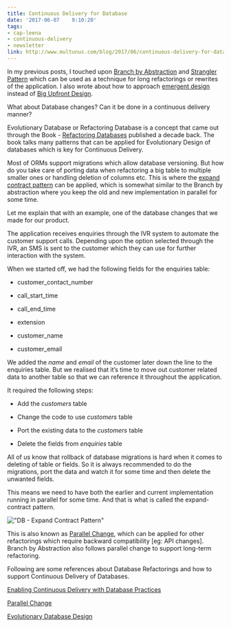 ```yaml
---
title: Continuous Delivery for Database
date: '2017-06-07	 9:10:20'
tags: 
- cap-leena
- continuous-delivery
- newsletter
link: http://www.multunus.com/blog/2017/06/continuous-delivery-for-database/
---
```


In my previous posts, I touched upon [Branch by Abstraction](https://paulhammant.com/blog/branch_by_abstraction.html) and [Strangler Pattern](https://www.martinfowler.com/bliki/StranglerApplication.html) which can be used as a technique for long refactorings or rewrites of the application. I also wrote about how to approach [emergent design](http://www.multunus.com/blog/2013/09/what-is-agile-design/) instead of [Big Upfront Design](http://c2.com/cgi/wiki?BigDesignUpFront).

What about Database changes? Can it be done in a continuous delivery manner?

Evolutionary Database or Refactoring Database is a concept that came out through the Book - [Refactoring Databases](https://martinfowler.com/books/refactoringDatabases.html) published a decade back. The book talks many patterns that can be applied for Evolutionary Design of databases which is key for Continuous Delivery. 

Most of ORMs support migrations which allow database versioning. But how do you take care of porting data when refactoring a big table to multiple smaller ones or handling deletion of columns etc. This is where the [expand contract pattern](https://martinfowler.com/bliki/ParallelChange.html) can be applied, which is somewhat similar to the Branch by abstraction where you keep the old and new implementation in parallel for some time.

Let me explain that with an example, one of the database changes that we made for our product.

The application receives enquiries through the IVR system to automate the customer support calls. Depending upon the option selected through the IVR, an SMS is sent to the customer which they can use for further interaction with the system.

When we started off, we had the following fields for the enquiries table:

* customer_contact_number

* call_start_time

* call_end_time

* extension

* customer_name

* customer_email

We added the *name* and *email* of the customer later down the line to the enquiries table. But we realised that it’s time to move out customer related data to another table so that we can reference it throughout the application.

It required the following steps:

* Add the *customers* table

* Change the code to use *customers* table

* Port the existing data to the *customers* table

* Delete the fields from *enquiries* table

All of us know that rollback of database migrations is hard when it comes to deleting of table or fields. So it is always recommended to do the migrations, port the data and watch it for some time and then delete the unwanted fields. 

This means we need to have both the earlier and current implementation running in parallel for some time. And that is what is called the expand-contract pattern.

!["DB - Expand Contract Pattern"](https://s3.amazonaws.com/multunus-cdimages/db-cd.png)

This is also known as [Parallel Change](https://martinfowler.com/bliki/ParallelChange.html), which can be applied for other refactorings which require backward compatibility [eg: API changes]. Branch by Abstraction also follows parallel change to support long-term refactoring.

Following are some references about Database Refactorings and how to support Continuous Delivery of Databases.

[Enabling Continuous Delivery with Database Practices](https://www.youtube.com/watch?v=ViXMER7RlVU)

[Parallel Change](https://martinfowler.com/bliki/ParallelChange.html)

[Evolutionary Database Design](https://martinfowler.com/articles/evodb.html)

 

